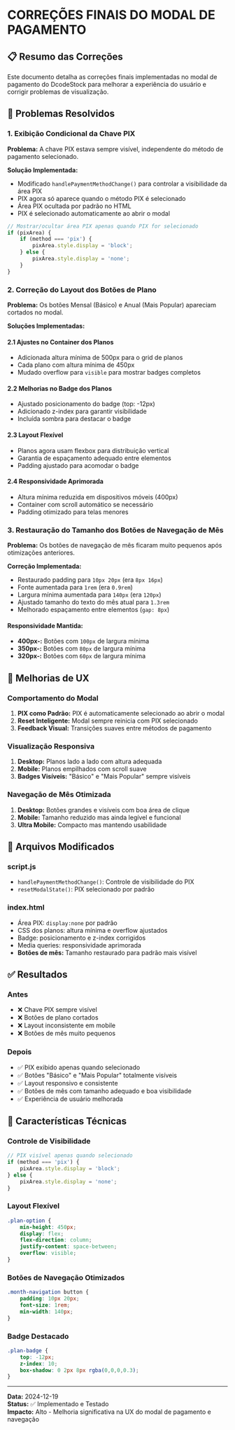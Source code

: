 # CORREÇÕES FINAIS DO MODAL DE PAGAMENTO

## 📋 Resumo das Correções

Este documento detalha as correções finais implementadas no modal de pagamento do DcodeStock para melhorar a experiência do usuário e corrigir problemas de visualização.

## 🎯 Problemas Resolvidos

### 1. Exibição Condicional da Chave PIX
**Problema:** A chave PIX estava sempre visível, independente do método de pagamento selecionado.

**Solução Implementada:**
- Modificado `handlePaymentMethodChange()` para controlar a visibilidade da área PIX
- PIX agora só aparece quando o método PIX é selecionado
- Área PIX ocultada por padrão no HTML
- PIX é selecionado automaticamente ao abrir o modal

```javascript
// Mostrar/ocultar área PIX apenas quando PIX for selecionado
if (pixArea) {
    if (method === 'pix') {
        pixArea.style.display = 'block';
    } else {
        pixArea.style.display = 'none';
    }
}
```

### 2. Correção do Layout dos Botões de Plano
**Problema:** Os botões Mensal (Básico) e Anual (Mais Popular) apareciam cortados no modal.

**Soluções Implementadas:**

#### 2.1 Ajustes no Container dos Planos
- Adicionada altura mínima de 500px para o grid de planos
- Cada plano com altura mínima de 450px
- Mudado overflow para `visible` para mostrar badges completos

#### 2.2 Melhorias no Badge dos Planos
- Ajustado posicionamento do badge (top: -12px)
- Adicionado z-index para garantir visibilidade
- Incluída sombra para destacar o badge

#### 2.3 Layout Flexível
- Planos agora usam flexbox para distribuição vertical
- Garantia de espaçamento adequado entre elementos
- Padding ajustado para acomodar o badge

#### 2.4 Responsividade Aprimorada
- Altura mínima reduzida em dispositivos móveis (400px)
- Container com scroll automático se necessário
- Padding otimizado para telas menores

### 3. Restauração do Tamanho dos Botões de Navegação de Mês
**Problema:** Os botões de navegação de mês ficaram muito pequenos após otimizações anteriores.

**Correção Implementada:**
- Restaurado padding para `10px 20px` (era `8px 16px`)
- Fonte aumentada para `1rem` (era `0.9rem`)
- Largura mínima aumentada para `140px` (era `120px`)
- Ajustado tamanho do texto do mês atual para `1.3rem`
- Melhorado espaçamento entre elementos (`gap: 8px`)

#### Responsividade Mantida:
- **400px-:** Botões com `100px` de largura mínima
- **350px-:** Botões com `80px` de largura mínima  
- **320px-:** Botões com `60px` de largura mínima

## 📱 Melhorias de UX

### Comportamento do Modal
1. **PIX como Padrão:** PIX é automaticamente selecionado ao abrir o modal
2. **Reset Inteligente:** Modal sempre reinicia com PIX selecionado
3. **Feedback Visual:** Transições suaves entre métodos de pagamento

### Visualização Responsiva
1. **Desktop:** Planos lado a lado com altura adequada
2. **Mobile:** Planos empilhados com scroll suave
3. **Badges Visíveis:** "Básico" e "Mais Popular" sempre visíveis

### Navegação de Mês Otimizada
1. **Desktop:** Botões grandes e visíveis com boa área de clique
2. **Mobile:** Tamanho reduzido mas ainda legível e funcional
3. **Ultra Mobile:** Compacto mas mantendo usabilidade

## 🔧 Arquivos Modificados

### script.js
- `handlePaymentMethodChange()`: Controle de visibilidade do PIX
- `resetModalState()`: PIX selecionado por padrão

### index.html
- Área PIX: `display:none` por padrão
- CSS dos planos: altura mínima e overflow ajustados
- Badge: posicionamento e z-index corrigidos
- Media queries: responsividade aprimorada
- **Botões de mês:** Tamanho restaurado para padrão mais visível

## ✅ Resultados

### Antes
- ❌ Chave PIX sempre visível
- ❌ Botões de plano cortados
- ❌ Layout inconsistente em mobile
- ❌ Botões de mês muito pequenos

### Depois
- ✅ PIX exibido apenas quando selecionado
- ✅ Botões "Básico" e "Mais Popular" totalmente visíveis
- ✅ Layout responsivo e consistente
- ✅ Botões de mês com tamanho adequado e boa visibilidade
- ✅ Experiência de usuário melhorada

## 🎨 Características Técnicas

### Controle de Visibilidade
```javascript
// PIX visível apenas quando selecionado
if (method === 'pix') {
    pixArea.style.display = 'block';
} else {
    pixArea.style.display = 'none';
}
```

### Layout Flexível
```css
.plan-option {
    min-height: 450px;
    display: flex;
    flex-direction: column;
    justify-content: space-between;
    overflow: visible;
}
```

### Botões de Navegação Otimizados
```css
.month-navigation button {
    padding: 10px 20px;
    font-size: 1rem;
    min-width: 140px;
}
```

### Badge Destacado
```css
.plan-badge {
    top: -12px;
    z-index: 10;
    box-shadow: 0 2px 8px rgba(0,0,0,0.3);
}
```

---

**Data:** 2024-12-19  
**Status:** ✅ Implementado e Testado  
**Impacto:** Alto - Melhoria significativa na UX do modal de pagamento e navegação
